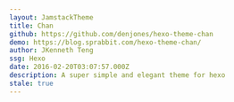 ```yaml
---
layout: JamstackTheme
title: Chan
github: https://github.com/denjones/hexo-theme-chan
demo: https://blog.sprabbit.com/hexo-theme-chan/
author: JKenneth Teng
ssg: Hexo
date: 2016-02-20T03:07:57.000Z
description: A super simple and elegant theme for hexo
stale: true
---
```

